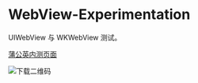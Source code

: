 # WebView-Experimentation

UIWebView 与 WKWebView 测试。

[蒲公英内测页面](https://www.pgyer.com/9unm)

![下载二维码](https://www.pgyer.com/app/qrcode/9unm)
